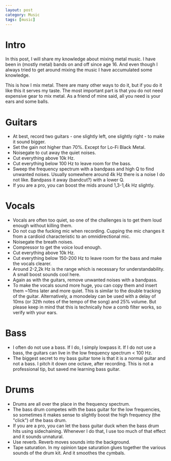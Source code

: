 ```yaml
---
layout: post
category: Music
tags: [music]
---
```


# Intro
In this post, I will share my knowledge about mixing metal music.
I have been in (mostly metal) bands on and off since age 16. And even though I
always tried to get around mixing the music I have accumulated some
knowledge.

This is how I mix metal. There are many other ways to do it, but if
you do it like this it serves my taste.
The most important part is that you do not need expensive gear to mix
metal. As a friend of mine said, all you need is your ears and some balls.

# Guitars
- At best, record two guitars - one slightly left, one slightly right - to make it sound bigger.
- Set the gain not higher than 70%. Except for Lo-Fi Black Metal.
- Noisegate to cut away the quiet noises.
- Cut everything above 10k Hz.
- Cut everything below 100 Hz to leave room for the bass.
- Sweep the frequency spectrum with a bandpass and high Q to find
  unwanted noises. Usually somewhere around 4k Hz there is a noise I
  do not like. Bandpass it away (bandcut?) with a lower Q.
- If you are a pro, you can boost the mids around 1,3-1,4k Hz
  slightly.

# Vocals
- Vocals are often too quiet, so one of the challenges is to get them
  loud enough without killing them.
- Do not cup the fucking mic when recording. Cupping the mic changes
  it from a cardioid characteristic to an omnidirectional mic.
- Noisegate the breath noises.
- Compressor to get the voice loud enough.
- Cut everything above 10k Hz.
- Cut everything below 150-200 Hz to leave room for the bass and make the
  vocals clearer.
- Around 2-2,2k Hz is the range which is necessary for
  understandability. A small boost sounds cool here.
- Again as with the guitars, remove unwanted noises with a bandpass.
- To make the vocals sound more huge, you can copy them and insert
  them ~10ms later and more quiet. This is similar to the double
  tracking of the guitar. Alternatively, a monodelay can be used with
  a delay of 10ms (or 32th notes of the tempo of the song) and 25%
  volume. But please keep in mind that this is technically how a comb
  filter works, so verify with your ears.

# Bass
- I often do not use a bass. If I do, I simply lowpass it. If I do not
  use a bass, the guitars can live in the low frequency spectrum < 100
  Hz.
- The biggest secret to my bass guitar tone is that it is a normal
  guitar and not a bass. I pitch it down one octave, after recording.
  This is not a professional tip, but saved me learning bass guitar.

# Drums
- Drums are all over the place in the frequency spectrum.
- The bass drum competes with the bass guitar for the low frequencies,
  so sometimes it makes sense to slightly boost the high frequency
  (the "click") of the bass drum.
- If you are a pro, you can let the bass guitar duck when the bass
  drum hits using sidechaining. Whenever I do that, I use too much of
  that effect and it sounds unnatural.
- Use reverb. Reverb moves sounds into the background.
- Tape saturation. In my opinion tape saturation glues together the
  various sounds of the drum kit. And it smoothes the cymbals.
